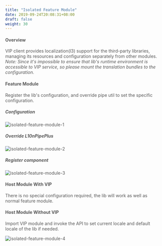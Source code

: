 ```yaml
---
title: "Isolated Feature Module"
date: 2019-09-24T20:08:31+08:00
draft: false
weight: 30
---
```


#### **Overview**

VIP client provides localization(l3) support for the third-party libraries, managing its resources and configuration separately from other modules.<br/>
*Note: Since it's impossible to ensure that lib's runtime environment is accessible to VIP service, so please mount the translation bundles to the configuration.*


#### **Feature Module**

Register the lib's configuration, and override pipe util to set the specific configuration.


##### **Configuration**

![isolated-feature-module-1](https://github.com/zmengjiao/singleton/raw/website/content/en/images/isolated-feature-module/isolated-feature-module-1.png)


##### **Override L10nPipePlus**

![isolated-feature-module-2](https://github.com/zmengjiao/singleton/raw/website/content/en/images/isolated-feature-module/isolated-feature-module-2.png)


##### **Register component**

![isolated-feature-module-3](https://github.com/zmengjiao/singleton/raw/website/content/en/images/isolated-feature-module/isolated-feature-module-3.png)


#### **Host Module With VIP**

There is no special configuration required, the lib will work as well as normal feature module.


#### **Host Module Without VIP**


Import VIP module and invoke the API to set current locale and default locale of the lib if needed.


![isolated-feature-module-4](https://github.com/zmengjiao/singleton/raw/website/content/en/images/isolated-feature-module/isolated-feature-module-4.png)






<style>
    html {
        font-family: Metropolis;
        color: #575757;
    }
    section strong {
        font-weight: 400;
    }
</style>